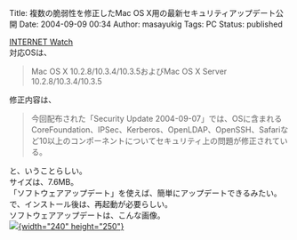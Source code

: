 Title: 複数の脆弱性を修正したMac OS X用の最新セキュリティアップデート公開
Date: 2004-09-09 00:34
Author: masayukig
Tags: PC
Status: published

[INTERNET
Watch](http://internet.watch.impress.co.jp/cda/news/2004/09/08/4559.html)  
対応OSは、  

> Mac OS X 10.2.8/10.3.4/10.3.5およびMac OS X Server
> 10.2.8/10.3.4/10.3.5

修正内容は、  

> 今回配布された「Security Update
> 2004-09-07」では、OSに含まれるCoreFoundation、IPSec、Kerberos、OpenLDAP、OpenSSH、Safariなど10以上のコンポーネントについてセキュリティ上の問題が修正されている。

と、いうことらしい。  
サイズは、7.6MB。  
「ソフトウェアアップデート」を使えば、簡単にアップデートできるみたい。  
で、インストール後は、再起動が必要らしい。  
ソフトウェアアップデートは、こんな画像。  
[![](http://lunatic.xrea.jp/mt/archives/MacOSXUpdateI20040907mg-thumb.jpg){width="240"
height="250"}](http://lunatic.xrea.jp/mt/archives/MacOSXUpdateI20040907mg.html)

